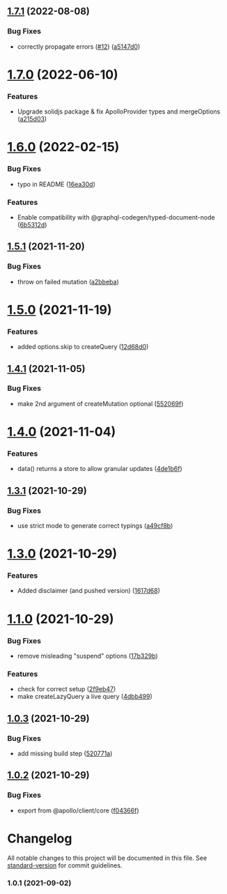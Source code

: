 ## [1.7.1](https://github.com/merged-js/solid-apollo/compare/v1.7.0...v1.7.1) (2022-08-08)


### Bug Fixes

* correctly propagate errors ([#12](https://github.com/merged-js/solid-apollo/issues/12)) ([a5147d0](https://github.com/merged-js/solid-apollo/commit/a5147d0d4db80b7c67158f914a6a85d67626a746))

# [1.7.0](https://github.com/merged-js/solid-apollo/compare/v1.6.0...v1.7.0) (2022-06-10)


### Features

* Upgrade solidjs package & fix ApolloProvider types and mergeOptions ([a215d03](https://github.com/merged-js/solid-apollo/commit/a215d0324f20edbff7f0d6155e8e483e839e1152))

# [1.6.0](https://github.com/merged-js/solid-apollo/compare/v1.5.1...v1.6.0) (2022-02-15)


### Bug Fixes

* typo in README ([16ea30d](https://github.com/merged-js/solid-apollo/commit/16ea30dd873c5be052cf7e30fbe95d0feb72621a))


### Features

* Enable compatibility with @graphql-codegen/typed-document-node ([6b5312d](https://github.com/merged-js/solid-apollo/commit/6b5312df216ea68b61bd394c9eadcd04c264cae0))

## [1.5.1](https://github.com/merged-js/solid-apollo/compare/v1.5.0...v1.5.1) (2021-11-20)


### Bug Fixes

* throw on failed mutation ([a2bbeba](https://github.com/merged-js/solid-apollo/commit/a2bbebaf67c0c982c1413f070435320637a06424))

# [1.5.0](https://github.com/merged-js/solid-apollo/compare/v1.4.1...v1.5.0) (2021-11-19)


### Features

* added options.skip to createQuery ([12d68d0](https://github.com/merged-js/solid-apollo/commit/12d68d0c76a519abe6386b4169f5c08fad392f15))

## [1.4.1](https://github.com/merged-js/solid-apollo/compare/v1.4.0...v1.4.1) (2021-11-05)


### Bug Fixes

* make 2nd argument of createMutation optional ([552069f](https://github.com/merged-js/solid-apollo/commit/552069f64000a87b44f397976a8ab3742e58127a))

# [1.4.0](https://github.com/merged-js/solid-apollo/compare/v1.3.1...v1.4.0) (2021-11-04)


### Features

* data() returns a store to allow granular updates ([4de1b6f](https://github.com/merged-js/solid-apollo/commit/4de1b6fc7a659e7ab3b2994841bd4b7fa30a6f86))

## [1.3.1](https://github.com/merged-js/solid-apollo/compare/v1.3.0...v1.3.1) (2021-10-29)


### Bug Fixes

* use strict mode to generate correct typings ([a49cf8b](https://github.com/merged-js/solid-apollo/commit/a49cf8b89dc25268bbdce3d9bf29e5584ce58a32))

# [1.3.0](https://github.com/merged-js/solid-apollo/compare/v1.2.0...v1.3.0) (2021-10-29)


### Features

* Added disclaimer (and pushed version) ([1617d68](https://github.com/merged-js/solid-apollo/commit/1617d68d012218a1ae515ed5b60b88b1defbbbed))

# [1.1.0](https://github.com/merged-js/solid-apollo/compare/v1.0.3...v1.1.0) (2021-10-29)


### Bug Fixes

* remove misleading "suspend" options ([17b329b](https://github.com/merged-js/solid-apollo/commit/17b329bb9a3820b459c62d325b093f0ee9097f48))


### Features

* check for correct <ApolloProvider /> setup ([2f9eb47](https://github.com/merged-js/solid-apollo/commit/2f9eb47afd9c07ef9d1697df62a35ac678960b6c))
* make createLazyQuery a live query ([4dbb499](https://github.com/merged-js/solid-apollo/commit/4dbb499c743899ac05878fc757530cafed9c2575))

## [1.0.3](https://github.com/merged-js/solid-apollo/compare/v1.0.2...v1.0.3) (2021-10-29)


### Bug Fixes

* add missing build step ([520771a](https://github.com/merged-js/solid-apollo/commit/520771aa0b3795d62734b781e6fa27704f823962))

## [1.0.2](https://github.com/merged-js/solid-apollo/compare/v1.0.1...v1.0.2) (2021-10-29)


### Bug Fixes

* export from @apollo/client/core ([f04366f](https://github.com/merged-js/solid-apollo/commit/f04366fcbbef9f16a62c17d2e2b7e81ca3802e07))

# Changelog

All notable changes to this project will be documented in this file. See [standard-version](https://github.com/conventional-changelog/standard-version) for commit guidelines.

### 1.0.1 (2021-09-02)
